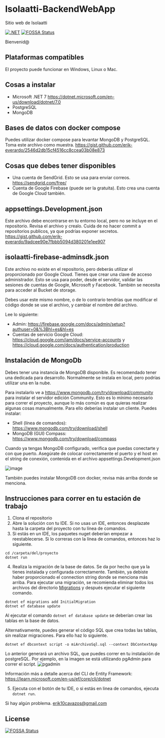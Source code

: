 # Isolaatti-BackendWebApp
Sitio web de Isolaatti

[![.NET](https://github.com/Isolaatti-Software/IsolaattiWebsite/actions/workflows/dotnet.yml/badge.svg)](https://github.com/Isolaatti-Software/IsolaattiWebsite/actions/workflows/dotnet.yml)
[![FOSSA Status](https://app.fossa.com/api/projects/git%2Bgithub.com%2FIsolaatti-Software%2FIsolaattiWebsite.svg?type=shield)](https://app.fossa.com/projects/git%2Bgithub.com%2FIsolaatti-Software%2FIsolaattiWebsite?ref=badge_shield)

Bienvenid@

## Plataformas compatibles
El proyecto puede funcionar en Windows, Linux o Mac.

## Cosas a instalar
* Microsoft .NET 7 https://dotnet.microsoft.com/en-us/download/dotnet/7.0
* PostgreSQL
* MongoDB

## Bases de datos con docker compose
Puedes utilizar docker compose para levantar MongoDB y PostgreSQL. Toma este archivo como muestra. https://gist.github.com/erik-everardo/2546d2db15cf4516cc8ccea03b08e873

## Cosas que debes tener disponibles
* Una cuenta de SendGrid. Esto se usa para enviar correos. https://sendgrid.com/free/
* Cuenta de Google Firebase (puede ser la gratuita). Esto crea una cuenta de Google Cloud también.

## appsettings.Development.json
Este archivo debe encontrarse en tu entorno local, pero no se incluye en el repositorio. Revisa el archivo y crealo. Cuida de no hacer commit a repositorios publicos,
ya que podrías exponer secretos.
https://gist.github.com/erik-everardo/9adcee90e7fbbb5094d380201e1ee907

## isolaatti-firebase-adminsdk.json
Este archivo no existe en el repositorio, pero deberás utilizar el proporcionado por Google Cloud.
Tienes que crear una clave de acceso administrador. Esto se usa para poder, desde el servidor, validar las sesiones de cuentas
de Google, Microsoft y Facebook. También se necesita para acceder al Bucket de storage.

Debes usar este mismo nombre, o de lo contrario tendrías que modificar el código donde se use el archivo, y cambiar el nombre del archivo.

Lee lo siguiente:
* Admin: https://firebase.google.com/docs/admin/setup?authuser=0&%3Bhl=es&hl=es
* Cuentas de servicio Google Cloud: https://cloud.google.com/iam/docs/service-accounts y https://cloud.google.com/docs/authentication/production

## Instalación de MongoDb
Debes tener una instancia de MongoDB disponible. Es recomendado tener una dedicada para desarrollo. Normalmente se instala en local, pero podrías utilizar
una en la nube.

Para instalarlo ve a https://www.mongodb.com/try/download/community para instalar el servidor edición Community. Esto es lo mínimo necesario para
correr el proyecto, aunque lo más común es que quieras realizar algunas cosas manualmente. Para ello deberías instalar un cliente. Puedes instalar:

* Shell (línea de comandos): https://www.mongodb.com/try/download/shell
* MongoDB (GUI) Compass: https://www.mongodb.com/try/download/compass

Cuando ya tengas MongoDB configurado, verifica que puedas conectarte y con que puerto. Asegúrate de colocar correctamente el puerto y el host en el string de conexión,
contenida en el archivo appsettings.Development.json

![image](https://user-images.githubusercontent.com/43968631/193509725-25983b4a-b2f4-4b8d-9cc1-fab19d795fdf.png)

También puedes instalar MongoDB con docker, revisa más arriba donde se menciona.


## Instrucciones para correr en tu estación de trabajo
1. Clona el repositorio
2. Abre la solución con tu IDE. Si no usas un IDE, entonces desplazate hasta la carpeta del proyecto con tu línea de comandos.
3. Si estás en un IDE, los paquetes nuget deberían empezar a reestablecerse. Si lo correras con la línea de comandos, entonces haz lo siguiente.
```
cd /carpeta/del/proyecto
dotnet run
```

4. Realiza la migración de la base de datos. Se da por hecho que ya la tienes instalada y configurada correctamente. También, ya debiste haber
   proporcionado el connection string donde se menciona más arriba. Para ejecutar una migración, se recomienda eliminar todos los archivos del
   directorio [Migrations](/Migrations) y después ejecutar el siguiente comando.
```shell
dotnet ef migrations add InitialMigration
dotnet ef database update
```
Al ejecutar el comando `dotnet ef database update` se deberían crear las tablas en la base de datos.

Alternativamente, puedes generar el código SQL que crea todas las tablas, sin realizar migraciones. Para ello haz lo siguiente.
```shell
dotnet ef dbcontext script -o miArchivoSql.sql --context DbContextApp
```
Lo anterior generará un archivo SQL, que puedes correr en tu instalación de postgreSQL. Por ejemplo, en la imagen se está utilizando pgAdmin para
correr el script.
![pgadmin](https://user-images.githubusercontent.com/43968631/193508789-68e7bae5-8ca1-4314-b488-e9e0bcd65395.png)


Información más a detalle acerca del CLI de Entity Framework: https://learn.microsoft.com/en-us/ef/core/cli/dotnet

5. Ejecuta con el botón de tu IDE, o si estás en linea de comandos, ejecuta `dotnet run`.

Si hay algún problema. erik10cavazos@gmail.com


## License
[![FOSSA Status](https://app.fossa.com/api/projects/git%2Bgithub.com%2FIsolaatti-Software%2FIsolaattiWebsite.svg?type=large)](https://app.fossa.com/projects/git%2Bgithub.com%2FIsolaatti-Software%2FIsolaattiWebsite?ref=badge_large)